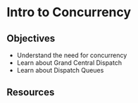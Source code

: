 # Intro to Concurrency


## Objectives

- Understand the need for concurrency
- Learn about Grand Central Dispatch
- Learn about Dispatch Queues



## Resources
